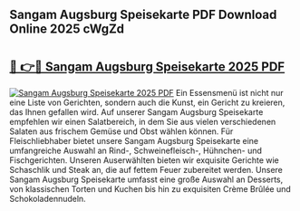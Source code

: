 ## Sangam Augsburg Speisekarte PDF Download Online 2025 cWgZd

# <h2><a href="http://gcbng5.nevu.top/?p=Sangam+Augsburg+Speisekarte">🔗 👉🔴 Sangam Augsburg Speisekarte 2025 PDF</a></h2>

[![Sangam Augsburg Speisekarte 2025 PDF](https://i.imgur.com/dBaPXMq.png)](http://gcbng5.nevu.top/?p=Sangam+Augsburg+Speisekarte)
Ein Essensmenü ist nicht nur eine Liste von Gerichten, sondern auch die Kunst, ein Gericht zu kreieren, das Ihnen gefallen wird. Auf unserer Sangam Augsburg Speisekarte empfehlen wir einen Salatbereich, in dem Sie aus vielen verschiedenen Salaten aus frischem Gemüse und Obst wählen können. Für Fleischliebhaber bietet unsere Sangam Augsburg Speisekarte eine umfangreiche Auswahl an Rind-, Schweinefleisch-, Hühnchen- und Fischgerichten. Unseren Auserwählten bieten wir exquisite Gerichte wie Schaschlik und Steak an, die auf fettem Feuer zubereitet werden. Unsere Sangam Augsburg Speisekarte umfasst eine große Auswahl an Desserts, von klassischen Torten und Kuchen bis hin zu exquisiten Crème Brûlée und Schokoladennudeln.
